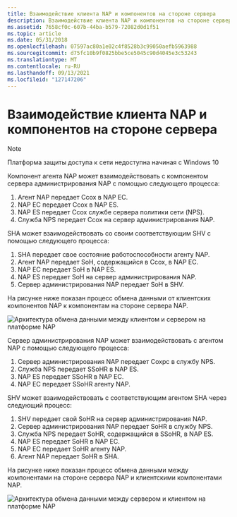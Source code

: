 ```yaml
---
title: Взаимодействие клиента NAP и компонентов на стороне сервера
description: Взаимодействие клиента NAP и компонентов на стороне сервера
ms.assetid: 7658cf0c-607b-44ba-b579-72082d0d1f51
ms.topic: article
ms.date: 05/31/2018
ms.openlocfilehash: 07597ac80a1e02c4f8528b3c99050aefb5963988
ms.sourcegitcommit: d75fc10b9f0825bbe5ce5045c90d4045e3c53243
ms.translationtype: MT
ms.contentlocale: ru-RU
ms.lasthandoff: 09/13/2021
ms.locfileid: "127147206"
---
```

# <a name="nap-client-and-server-side-component-communication"></a>Взаимодействие клиента NAP и компонентов на стороне сервера

> [!Note]  
> Платформа защиты доступа к сети недоступна начиная с Windows 10

 

Компонент агента NAP может взаимодействовать с компонентом сервера администрирования NAP с помощью следующего процесса:

1.  Агент NAP передает Ссох в NAP EC.
2.  NAP EC передает Ссох в NAP ES.
3.  NAP ES передает Ссох службе сервера политики сети (NPS).
4.  Служба NPS передает Ссох на сервер администрирования NAP.

SHA может взаимодействовать со своим соответствующим SHV с помощью следующего процесса:

1.  SHA передает свое состояние работоспособности агенту NAP.
2.  Агент NAP передает SoH, содержащийся в Ссох, в NAP EC.
3.  NAP EC передает SoH в NAP ES.
4.  NAP ES передает SoH на сервер администрирования NAP.
5.  Сервер администрирования NAP передает SoH в SHV.

На рисунке ниже показан процесс обмена данными от клиентских компонентов NAP к компонентам на стороне сервера NAP.

![Архитектура обмена данными между клиентом и сервером на платформе NAP](images/nap-client-to-server-comm.png)

Сервер администрирования NAP может взаимодействовать с агентом NAP с помощью следующего процесса:

1.  Сервер администрирования NAP передает Сохрс в службу NPS.
2.  Служба NPS передает SSoHR в NAP ES.
3.  NAP ES передает SSoHR в NAP EC.
4.  NAP EC передает SSoHR агенту NAP.

SHV может взаимодействовать с соответствующим агентом SHA через следующий процесс:

1.  SHV передает свой SoHR на сервер администрирования NAP.
2.  Сервер администрирования NAP передает SoHR в службу NPS.
3.  Служба NPS передает SoHR, содержащийся в SSoHR, в NAP ES.
4.  NAP ES передает SoHR в NAP EC.
5.  NAP EC передает SoHR агенту NAP.
6.  Агент NAP передает SoHR в SHA.

На рисунке ниже показан процесс обмена данными между компонентами на стороне сервера NAP и клиентскими компонентами NAP.

![Архитектура обмена данными между сервером и клиентом на платформе NAP](images/nap-server-to-client-comm.png)

 

 




